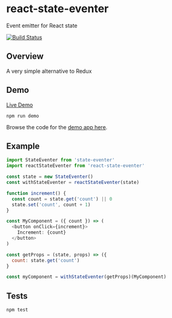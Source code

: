# react-state-eventer

Event emitter for React state

[![Build Status](https://travis-ci.org/will123195/react-state-eventer.svg?branch=master)](https://travis-ci.org/will123195/react-state-eventer)

## Overview

A very simple alternative to Redux

## Demo

[Live Demo](https://will123195.github.io/react-state-eventer/demo/)

```
npm run demo
```

Browse the code for the [demo app here](https://github.com/will123195/react-state-eventer/tree/master/demo/src).

## Example

```js
import StateEventer from 'state-eventer'
import reactStateEventer from 'react-state-eventer'

const state = new StateEventer()
const withStateEventer = reactStateEventer(state)

function increment() {
  const count = state.get('count') || 0
  state.set('count', count + 1)
}

const MyComponent = ({ count }) => (
  <button onClick={increment}>
    Increment: {count}
  </button>
)

const getProps = (state, props) => ({
  count: state.get('count')
}

const myComponent = withStateEventer(getProps)(MyComponent)
```

## Tests

```
npm test
```
